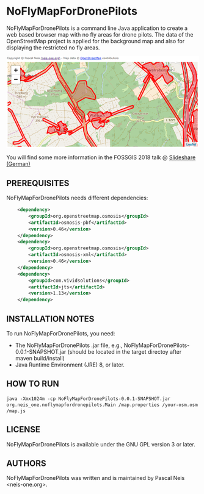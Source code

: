 NoFlyMapForDronePilots
==================

NoFlyMapForDronePilots is a command line Java application to create a web based browser map with no fly areas for drone pilots.
The data of the OpenStreetMap project is applied for the background map and also for displaying the restricted no fly areas.

![NoFlyMapForDronePilots](img/NoFlyMapForDronePilots.png?raw=true "NoFlyMapForDronePilots")

You will find some more information in the FOSSGIS 2018 talk @ [Slideshare (German)](https://de.slideshare.net/pascalneis/eine-konfigurierbare-karte-mit-verbotszonen-fr-drohnenflieger-auf-basis-von-openstreetmap-daten-91729057)

PREREQUISITES
-------------

NoFlyMapForDronePilots needs different dependencies:
```xml
    <dependency>
        <groupId>org.openstreetmap.osmosis</groupId>
        <artifactId>osmosis-pbf</artifactId>
        <version>0.46</version>
    </dependency>
    <dependency>
        <groupId>org.openstreetmap.osmosis</groupId>
        <artifactId>osmosis-xml</artifactId>
        <version>0.46</version>
    </dependency>
    <dependency>
        <groupId>com.vividsolutions</groupId>
        <artifactId>jts</artifactId>
        <version>1.13</version>
    </dependency>
```

INSTALLATION NOTES
-------

To run NoFlyMapForDronePilots, you need:
* The NoFlyMapForDronePilots .jar file, e.g., NoFlyMapForDronePilots-0.0.1-SNAPSHOT.jar (should be located in the target directoy after maven build/install)
* Java Runtime Environment (JRE) 8, or later.

HOW TO RUN
-------
```
java -Xmx1024m -cp NoFlyMapForDronePilots-0.0.1-SNAPSHOT.jar org.neis_one.noflymapfordronepilots.Main /map.properties /your-osm.osm /map.js
```

LICENSE
-------

NoFlyMapForDronePilots is available under the GNU GPL version 3 or later.

AUTHORS
-------

NoFlyMapForDronePilots was written and is maintained by Pascal Neis <neis-one.org>.

